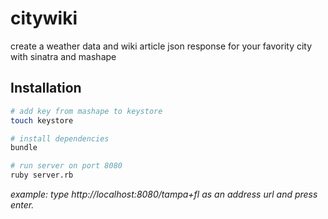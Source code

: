 # citywiki
create a weather data and wiki article json response for your favority city with sinatra and mashape

## Installation

```bash
# add key from mashape to keystore
touch keystore

# install dependencies
bundle

# run server on port 8080
ruby server.rb
```

*example: type http://localhost:8080/tampa+fl as an address url and press enter.*
